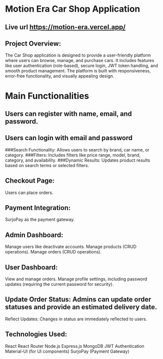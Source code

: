 # Motion Era Car Shop Application

## Live url https://motion-era.vercel.app/

## Project Overview:

The Car Shop application is designed to provide a user-friendly platform where users can browse, manage, and purchase cars. It includes features like user authentication (role-based), secure login, JWT token handling, and smooth product management. The platform is built with responsiveness, error-free functionality, and visually appealing design.

# Main Functionalities

## Users can register with name, email, and password.

## Users can login with email and password

###Search Functionality: Allows users to search by brand, car name, or category.
###Filters: Includes filters like price range, model, brand, category, and availability.
###Dynamic Results: Updates product results based on search terms or selected filters.

## Checkout Page:

Users can place orders.

## Payment Integration:

SurjoPay as the payment gateway.

## Admin Dashboard:

Manage users like deactivate accounts.
Manage products (CRUD operations).
Manage orders (CRUD operations).

## User Dashboard:

View and manage orders.
Manage profile settings, including password updates (requiring the current password for security).

## Update Order Status: Admins can update order statuses and provide an estimated delivery date.

Reflect Updates: Changes in status are immediately reflected to users.

## Technologies Used:

React
React Router
Node.js
Express.js
MongoDB
JWT Authentication
Material-UI (for UI components)
SurjoPay (Payment Gateway)
